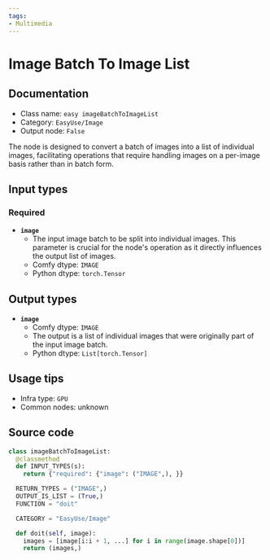 ```yaml
---
tags:
- Multimedia
---
```


# Image Batch To Image List
## Documentation
- Class name: `easy imageBatchToImageList`
- Category: `EasyUse/Image`
- Output node: `False`

The node is designed to convert a batch of images into a list of individual images, facilitating operations that require handling images on a per-image basis rather than in batch form.
## Input types
### Required
- **`image`**
    - The input image batch to be split into individual images. This parameter is crucial for the node's operation as it directly influences the output list of images.
    - Comfy dtype: `IMAGE`
    - Python dtype: `torch.Tensor`
## Output types
- **`image`**
    - Comfy dtype: `IMAGE`
    - The output is a list of individual images that were originally part of the input image batch.
    - Python dtype: `List[torch.Tensor]`
## Usage tips
- Infra type: `GPU`
- Common nodes: unknown


## Source code
```python
class imageBatchToImageList:
  @classmethod
  def INPUT_TYPES(s):
    return {"required": {"image": ("IMAGE",), }}

  RETURN_TYPES = ("IMAGE",)
  OUTPUT_IS_LIST = (True,)
  FUNCTION = "doit"

  CATEGORY = "EasyUse/Image"

  def doit(self, image):
    images = [image[i:i + 1, ...] for i in range(image.shape[0])]
    return (images,)

```
